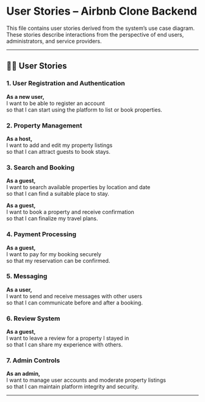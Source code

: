 # User Stories – Airbnb Clone Backend

This file contains user stories derived from the system’s use case diagram. These stories describe interactions from the perspective of end users, administrators, and service providers.

---

## 🧑‍💼 User Stories

### 1. User Registration and Authentication
**As a new user,**  
I want to be able to register an account  
so that I can start using the platform to list or book properties.

### 2. Property Management
**As a host,**  
I want to add and edit my property listings  
so that I can attract guests to book stays.

### 3. Search and Booking
**As a guest,**  
I want to search available properties by location and date  
so that I can find a suitable place to stay.

**As a guest,**  
I want to book a property and receive confirmation  
so that I can finalize my travel plans.

### 4. Payment Processing
**As a guest,**  
I want to pay for my booking securely  
so that my reservation can be confirmed.

### 5. Messaging
**As a user,**  
I want to send and receive messages with other users  
so that I can communicate before and after a booking.

### 6. Review System
**As a guest,**  
I want to leave a review for a property I stayed in  
so that I can share my experience with others.

### 7. Admin Controls
**As an admin,**  
I want to manage user accounts and moderate property listings  
so that I can maintain platform integrity and security.

---

